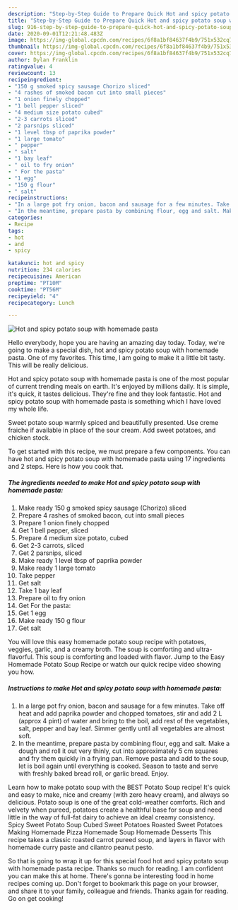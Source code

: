 ```yaml
---
description: "Step-by-Step Guide to Prepare Quick Hot and spicy potato soup with homemade pasta"
title: "Step-by-Step Guide to Prepare Quick Hot and spicy potato soup with homemade pasta"
slug: 916-step-by-step-guide-to-prepare-quick-hot-and-spicy-potato-soup-with-homemade-pasta
date: 2020-09-01T12:21:48.483Z
image: https://img-global.cpcdn.com/recipes/6f8a1bf84637f4b9/751x532cq70/hot-and-spicy-potato-soup-with-homemade-pasta-recipe-main-photo.jpg
thumbnail: https://img-global.cpcdn.com/recipes/6f8a1bf84637f4b9/751x532cq70/hot-and-spicy-potato-soup-with-homemade-pasta-recipe-main-photo.jpg
cover: https://img-global.cpcdn.com/recipes/6f8a1bf84637f4b9/751x532cq70/hot-and-spicy-potato-soup-with-homemade-pasta-recipe-main-photo.jpg
author: Dylan Franklin
ratingvalue: 4
reviewcount: 13
recipeingredient:
- "150 g smoked spicy sausage Chorizo sliced"
- "4 rashes of smoked bacon cut into small pieces"
- "1 onion finely chopped"
- "1 bell pepper sliced"
- "4 medium size potato cubed"
- "2-3 carrots sliced"
- "2 parsnips sliced"
- "1 level tbsp of paprika powder"
- "1 large tomato"
- " pepper"
- " salt"
- "1 bay leaf"
- " oil to fry onion"
- " For the pasta"
- "1 egg"
- "150 g flour"
- " salt"
recipeinstructions:
- "In a large pot fry onion, bacon and sausage for a few minutes. Take off heat and add paprika powder and chopped tomatoes, stir and add 2 L (approx 4 pint) of water and bring to the boil, add rest of the vegetables, salt, pepper and bay leaf. Simmer gently until all vegetables are almost soft."
- "In the meantime, prepare pasta by combining flour, egg and salt. Make a dough and roll it out very thinly, cut into approximately 5 cm squares and fry them quickly in a frying pan. Remove pasta and add to the soup, let is boil again until everything is cooked. Season to taste and serve with freshly baked bread roll, or garlic bread. Enjoy."
categories:
- Recipe
tags:
- hot
- and
- spicy

katakunci: hot and spicy 
nutrition: 234 calories
recipecuisine: American
preptime: "PT10M"
cooktime: "PT56M"
recipeyield: "4"
recipecategory: Lunch

---
```



![Hot and spicy potato soup with homemade pasta](https://img-global.cpcdn.com/recipes/6f8a1bf84637f4b9/751x532cq70/hot-and-spicy-potato-soup-with-homemade-pasta-recipe-main-photo.jpg)

Hello everybody, hope you are having an amazing day today. Today, we're going to make a special dish, hot and spicy potato soup with homemade pasta. One of my favorites. This time, I am going to make it a little bit tasty. This will be really delicious.

Hot and spicy potato soup with homemade pasta is one of the most popular of current trending meals on earth. It's enjoyed by millions daily. It is simple, it's quick, it tastes delicious. They're fine and they look fantastic. Hot and spicy potato soup with homemade pasta is something which I have loved my whole life.

Sweet potato soup warmly spiced and beautifully presented. Use creme fraiche if available in place of the sour cream. Add sweet potatoes, and chicken stock.


To get started with this recipe, we must prepare a few components. You can have hot and spicy potato soup with homemade pasta using 17 ingredients and 2 steps. Here is how you cook that.

<!--inarticleads1-->

##### The ingredients needed to make Hot and spicy potato soup with homemade pasta:

1. Make ready 150 g smoked spicy sausage (Chorizo) sliced
1. Prepare 4 rashes of smoked bacon, cut into small pieces
1. Prepare 1 onion finely chopped
1. Get 1 bell pepper, sliced
1. Prepare 4 medium size potato, cubed
1. Get 2-3 carrots, sliced
1. Get 2 parsnips, sliced
1. Make ready 1 level tbsp of paprika powder
1. Make ready 1 large tomato
1. Take  pepper
1. Get  salt
1. Take 1 bay leaf
1. Prepare  oil to fry onion
1. Get  For the pasta:
1. Get 1 egg
1. Make ready 150 g flour
1. Get  salt


You will love this easy homemade potato soup recipe with potatoes, veggies, garlic, and a creamy broth. The soup is comforting and ultra-flavorful. This soup is comforting and loaded with flavor. Jump to the Easy Homemade Potato Soup Recipe or watch our quick recipe video showing you how. 

<!--inarticleads2-->

##### Instructions to make Hot and spicy potato soup with homemade pasta:

1. In a large pot fry onion, bacon and sausage for a few minutes. Take off heat and add paprika powder and chopped tomatoes, stir and add 2 L (approx 4 pint) of water and bring to the boil, add rest of the vegetables, salt, pepper and bay leaf. Simmer gently until all vegetables are almost soft.
1. In the meantime, prepare pasta by combining flour, egg and salt. Make a dough and roll it out very thinly, cut into approximately 5 cm squares and fry them quickly in a frying pan. Remove pasta and add to the soup, let is boil again until everything is cooked. Season to taste and serve with freshly baked bread roll, or garlic bread. Enjoy.


Learn how to make potato soup with the BEST Potato Soup recipe! It&#39;s quick and easy to make, nice and creamy (with zero heavy cream), and always so delicious. Potato soup is one of the great cold-weather comforts. Rich and velvety when pureed, potatoes create a healthful base for soup and need little in the way of full-fat dairy to achieve an ideal creamy consistency. Spicy Sweet Potato Soup Cubed Sweet Potatoes Roasted Sweet Potatoes Making Homemade Pizza Homemade Soup Homemade Desserts This recipe takes a classic roasted carrot pureed soup, and layers in flavor with homemade curry paste and cilantro peanut pesto. 

So that is going to wrap it up for this special food hot and spicy potato soup with homemade pasta recipe. Thanks so much for reading. I am confident you can make this at home. There's gonna be interesting food in home recipes coming up. Don't forget to bookmark this page on your browser, and share it to your family, colleague and friends. Thanks again for reading. Go on get cooking!
